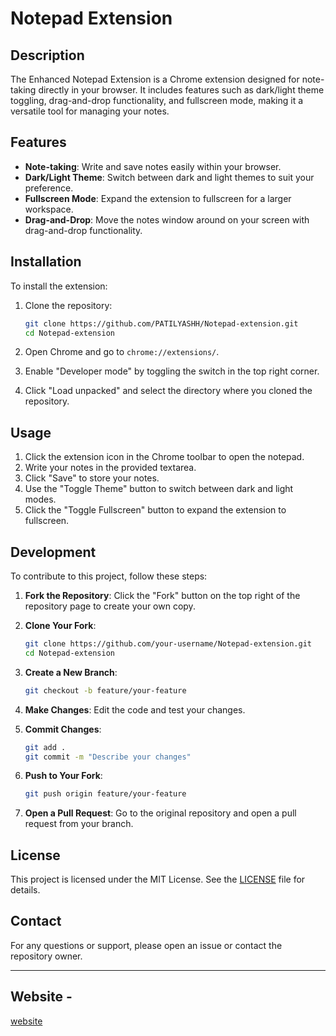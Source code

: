 # Notepad Extension

## Description

The Enhanced Notepad Extension is a Chrome extension designed for note-taking directly in your browser. It includes features such as dark/light theme toggling, drag-and-drop functionality, and fullscreen mode, making it a versatile tool for managing your notes.

## Features

- **Note-taking**: Write and save notes easily within your browser.
- **Dark/Light Theme**: Switch between dark and light themes to suit your preference.
- **Fullscreen Mode**: Expand the extension to fullscreen for a larger workspace.
- **Drag-and-Drop**: Move the notes window around on your screen with drag-and-drop functionality.

## Installation

To install the extension:

1. Clone the repository:
   ```bash
   git clone https://github.com/PATILYASHH/Notepad-extension.git
   cd Notepad-extension
   ```

2. Open Chrome and go to `chrome://extensions/`.

3. Enable "Developer mode" by toggling the switch in the top right corner.

4. Click "Load unpacked" and select the directory where you cloned the repository.

## Usage

1. Click the extension icon in the Chrome toolbar to open the notepad.
2. Write your notes in the provided textarea.
3. Click "Save" to store your notes.
4. Use the "Toggle Theme" button to switch between dark and light modes.
5. Click the "Toggle Fullscreen" button to expand the extension to fullscreen.

## Development

To contribute to this project, follow these steps:

1. **Fork the Repository**: Click the "Fork" button on the top right of the repository page to create your own copy.

2. **Clone Your Fork**:
   ```bash
   git clone https://github.com/your-username/Notepad-extension.git
   cd Notepad-extension
   ```

3. **Create a New Branch**:
   ```bash
   git checkout -b feature/your-feature
   ```

4. **Make Changes**: Edit the code and test your changes.

5. **Commit Changes**:
   ```bash
   git add .
   git commit -m "Describe your changes"
   ```

6. **Push to Your Fork**:
   ```bash
   git push origin feature/your-feature
   ```

7. **Open a Pull Request**: Go to the original repository and open a pull request from your branch.

## License

This project is licensed under the MIT License. See the [LICENSE](https://GitHub.com/PATILYASHH/LICENCE) file for details.

## Contact

For any questions or support, please open an issue or contact the repository owner.

---
## Website -

[website](patilyash.vercel.app)